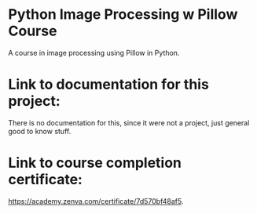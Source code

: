 # Python Image Processing w Pillow Course
 A course in image processing using Pillow in Python.

 # Link to documentation for this project:
There is no documentation for this, since it were not a project, just general good to know stuff.
# Link to course completion certificate:
https://academy.zenva.com/certificate/7d570bf48af5.